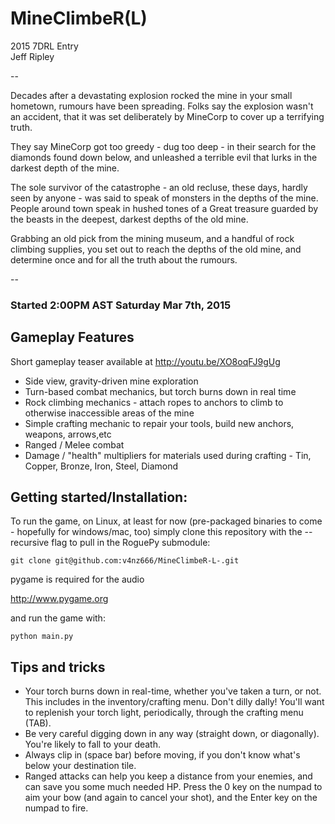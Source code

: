 # MineClimbeR(L)

2015 7DRL Entry  
Jeff Ripley

--


Decades after a devastating explosion rocked the mine in your small hometown, rumours have been spreading.
Folks say the explosion wasn't an accident, that it was set deliberately by MineCorp to cover up a terrifying truth.

They say MineCorp got too greedy - dug too deep - in their search for the diamonds found down below, and
unleashed  a terrible evil that lurks in the darkest depth of the mine.

The sole survivor of the catastrophe - an old recluse, these days, hardly seen by anyone - was said to speak
of monsters in the depths of the mine. People around town speak in hushed tones of a Great treasure
guarded by the beasts in the deepest, darkest depths of the old mine.

Grabbing an old pick from the mining museum, and a handful of rock climbing supplies, you set out to reach
the depths of the old mine, and determine once and for all the truth about the rumours.

--

### Started 2:00PM AST Saturday Mar 7th, 2015

## Gameplay Features

Short gameplay teaser available at http://youtu.be/XO8oqFJ9gUg

- Side view, gravity-driven mine exploration
- Turn-based combat mechanics, but torch burns down in real time
- Rock climbing mechanics - attach ropes to anchors to climb to otherwise inaccessible areas of the mine
- Simple crafting mechanic to repair your tools, build new anchors, weapons, arrows,etc
- Ranged / Melee combat
- Damage / "health" multipliers for materials used during crafting - Tin, Copper, Bronze, Iron, Steel, Diamond
 
## Getting started/Installation:
To run the game, on Linux, at least for now (pre-packaged binaries to come - hopefully for windows/mac, too) simply clone this repository with the --recursive flag to pull in the RoguePy submodule:

    git clone git@github.com:v4nz666/MineClimbeR-L-.git

pygame is required for the audio

http://www.pygame.org

and run the game with:

    python main.py
  
## Tips and tricks

- Your torch burns down in real-time, whether you've taken a turn, or not. This includes in the inventory/crafting menu. Don't dilly dally! You'll want to replenish your torch light, periodically, through the crafting menu (TAB).
- Be very careful digging down in any way (straight down, or diagonally). You're likely to fall to your death.
- Always clip in (space bar) before moving, if you don't know what's below your destination tile.
- Ranged attacks can help you keep a distance from your enemies, and can save you some much needed HP. Press the 0 key on the numpad to aim your bow (and again to cancel your shot), and the Enter key on the numpad to fire.
